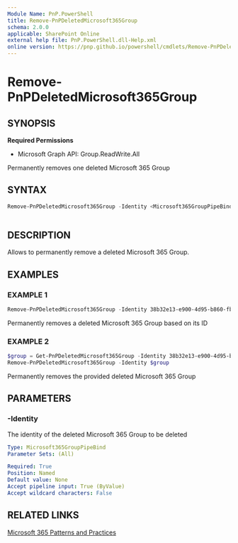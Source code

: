 ```yaml
---
Module Name: PnP.PowerShell
title: Remove-PnPDeletedMicrosoft365Group
schema: 2.0.0
applicable: SharePoint Online
external help file: PnP.PowerShell.dll-Help.xml
online version: https://pnp.github.io/powershell/cmdlets/Remove-PnPDeletedMicrosoft365Group.html
---
```

 
# Remove-PnPDeletedMicrosoft365Group

## SYNOPSIS

**Required Permissions**

  * Microsoft Graph API: Group.ReadWrite.All

Permanently removes one deleted Microsoft 365 Group

## SYNTAX

```powershell
Remove-PnPDeletedMicrosoft365Group -Identity <Microsoft365GroupPipeBind> 
 
```

## DESCRIPTION

Allows to permanently remove a deleted Microsoft 365 Group.

## EXAMPLES

### EXAMPLE 1
```powershell
Remove-PnPDeletedMicrosoft365Group -Identity 38b32e13-e900-4d95-b860-fb52bc07ca7f
```

Permanently removes a deleted Microsoft 365 Group based on its ID

### EXAMPLE 2
```powershell
$group = Get-PnPDeletedMicrosoft365Group -Identity 38b32e13-e900-4d95-b860-fb52bc07ca7f
Remove-PnPDeletedMicrosoft365Group -Identity $group
```

Permanently removes the provided deleted Microsoft 365 Group

## PARAMETERS

### -Identity
The identity of the deleted Microsoft 365 Group to be deleted

```yaml
Type: Microsoft365GroupPipeBind
Parameter Sets: (All)

Required: True
Position: Named
Default value: None
Accept pipeline input: True (ByValue)
Accept wildcard characters: False
```

## RELATED LINKS

[Microsoft 365 Patterns and Practices](https://aka.ms/m365pnp)

